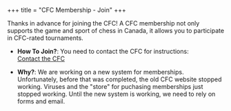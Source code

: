 +++
title = "CFC Membership - Join"
+++

Thanks in advance for joining the CFC!
A CFC membership not only supports the game and sport of chess in Canada,
it allows you to participate in CFC-rated tournaments.

* **How To Join?**: You need to contact the CFC for instructions:
  <br><a class="button is-primary is-small" href="https://forms.gle/miag39Q6tutM7pmc7">Contact the CFC</a>
  
* **Why?**: We are working on a new system for memberships.
  Unfortunately, before that was completed, the old CFC website
  stopped working.  Viruses and the "store" for puchasing memberships
  just stopped working.
  Until the new system is working, we need to rely on forms and email.
